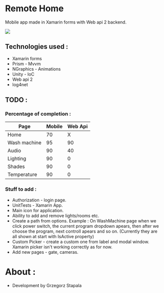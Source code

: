 # Remote Home

Mobile app made in Xamarin forms with Web api 2 backend.

<img src="http://i.imgur.com/gf35NVA.gif"/>

## Technologies used :
* Xamarin forms
* Prism - Mvvm 
* NGraphics - Animations
* Unity - IoC
* Web api 2
* log4net

## TODO :

### Percentage of completion :

| Page     | Mobile | Web Api |
| -------- | ------ | ------- |
| Home  | 70 |  X  |
| Wash machine | 95 | 90 |
| Audio | 90 | 40 |
| Lighting | 90 | 0 |
| Shades  | 90 | 0 |
| Temperature | 90 | 0 |

### Stuff to add :
* Authorization - login page.
* UnitTests - Xamarin App.
* Main icon for application.
* Ability to add and remove lights/rooms etc.
* Create a path from options.
			Example : On WashMachine page when we click power switch, the current program dropdown apears, then after we choose the program, next controll apears and so on. (Currently they are all shown at start with IsActive property)
* Custom Picker - create a custom one from label and modal window. Xamarin picker isn't working correctly as for now.
* Add new pages - gate, cameras.

# About :
* Development by Grzegorz Stapala